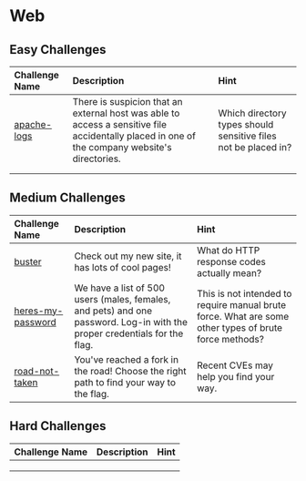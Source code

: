 # Web

## Easy Challenges
| Challenge Name  | Description | Hint
|:-- | :-- | :---
| [apache-logs](apache-logs) | There is suspicion that an external host was able to access a sensitive file accidentally placed in one of the company website's directories. | Which directory types should sensitive files not be placed in?
|  |  | 
|  |  | 

## Medium Challenges
| Challenge Name  | Description | Hint
|:-- | :-- | :---
| [buster](buster) | Check out my new site, it has lots of cool pages! | What do HTTP response codes actually mean?
| [heres-my-password](heres-my-password) | We have a list of 500 users (males, females, and pets) and one password. Log-in with the proper credentials for the flag. | This is not intended to require manual brute force. What are some other types of brute force methods?
| [road-not-taken](road-not-taken) | You've reached a fork in the road! Choose the right path to find your way to the flag. | Recent CVEs may help you find your way. 


## Hard Challenges
| Challenge Name  | Description | Hint
|:-- | :-- | :---
|  |  | 
|  |  | 
|  |  | 
